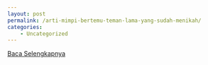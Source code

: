 ```yaml
---
layout: post
permalink: /arti-mimpi-bertemu-teman-lama-yang-sudah-menikah/
categories:
    - Uncategorized
---
```


[Baca Selengkapnya](/04)